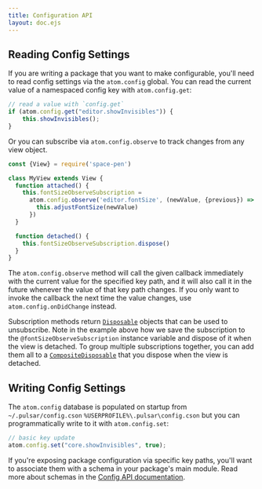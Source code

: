 ```yaml
---
title: Configuration API
layout: doc.ejs
---
```


## Reading Config Settings

If you are writing a package that you want to make configurable, you'll need to read config settings via the `atom.config` global. You can read the current value of a namespaced config key with `atom.config.get`:

```js
// read a value with `config.get`
if (atom.config.get("editor.showInvisibles")) {
	this.showInvisibles();
}
```

Or you can subscribe via `atom.config.observe` to track changes from any view object.

```js
const {View} = require('space-pen')

class MyView extends View {
  function attached() {
    this.fontSizeObserveSubscription =
      atom.config.observe('editor.fontSize', (newValue, {previous}) => {
        this.adjustFontSize(newValue)
      })
  }

  function detached() {
    this.fontSizeObserveSubscription.dispose()
  }
}
```

The `atom.config.observe` method will call the given callback immediately with the current value for the specified key path, and it will also call it in the future whenever the value of that key path changes. If you only want to invoke the callback the next time the value changes, use `atom.config.onDidChange` instead.

Subscription methods return [`Disposable`](/api/pulsar/latest/Disposable/) objects that can be used to unsubscribe. Note in the example above how we save the subscription to the `@fontSizeObserveSubscription` instance variable and dispose of it when the view is detached. To group multiple subscriptions together, you can add them all to a [`CompositeDisposable`](/api/pulsar/latest/CompositeDisposable/) that you dispose when the view is detached.

## Writing Config Settings

The `atom.config` database is populated on startup from <span class="platform-linux platform-mac">`~/.pulsar/config.cson`</span> <span class="platform-win">`%USERPROFILE%\.pulsar\config.cson`</span> but you can programmatically write to it with `atom.config.set`:

```js
// basic key update
atom.config.set("core.showInvisibles", true);
```

If you're exposing package configuration via specific key paths, you'll want to associate them with a schema in your package's main module. Read more about schemas in the [Config API documentation](/api/pulsar/latest/Config/).

